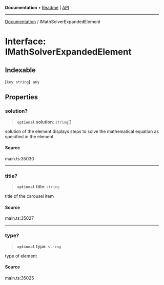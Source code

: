 **Documentation** • [Readme](../README.md) \| [API](../globals.md)

***

[Documentation](../README.md) / IMathSolverExpandedElement

# Interface: IMathSolverExpandedElement

## Indexable

 \[`key`: `string`\]: `any`

## Properties

### solution?

> **`optional`** **solution**: `string`[]

solution of the element
displays steps to solve the mathematical equation as specified in the element

#### Source

main.ts:35030

***

### title?

> **`optional`** **title**: `string`

title of the carousel item

#### Source

main.ts:35027

***

### type?

> **`optional`** **type**: `string`

type of element

#### Source

main.ts:35025
